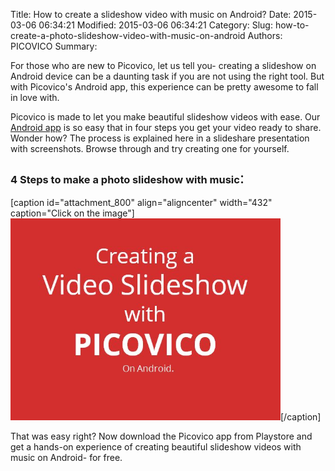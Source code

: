 Title: How to create a slideshow video with music on Android?
Date: 2015-03-06 06:34:21
Modified: 2015-03-06 06:34:21
Category: 
Slug: how-to-create-a-photo-slideshow-video-with-music-on-android
Authors: PICOVICO
Summary: 

For those who are new to Picovico, let us tell you- creating a slideshow on Android device can be a daunting task if you are not using the right tool. But with Picovico's Android app, this experience can be pretty awesome to fall in love with.

Picovico is made to let you make beautiful slideshow videos with ease. Our <a href="http://picovico.com/android" target="_blank">Android app</a> is so easy that in four steps you get your video ready to share. Wonder how? The process is explained here in a slideshare presentation with screenshots. Browse through and try creating one for yourself.
<h3>4 Steps to make a photo slideshow with music<span style="font-size: 1.5em; font-weight: normal;">:
</span></h3>
[caption id="attachment_800" align="aligncenter" width="432" caption="Click on the image"]<a href="http://www.slideshare.net/picovico/how-to-create-a-free-video-slidshow-on-android-with-picovico"><img class=" wp-image-800 " title="How to create a slideshow with music on android" src="theme/wp-content/uploads/2015/03/slideshare-thumbnail.jpg" alt="Photo slideshow with music on Android with Picovico" width="432" height="323" /></a>[/caption]
<p style="text-align: left;">That was easy right? Now download the Picovico app from Playstore and get a hands-on experience of creating beautiful slideshow videos with music on Android- for free.</p>
